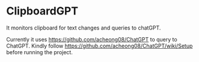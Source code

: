 # ClipboardGPT

It monitors clipboard for text changes and queries to chatGPT.

Currently it uses https://github.com/acheong08/ChatGPT to query to ChatGPT.
Kindly follow https://github.com/acheong08/ChatGPT/wiki/Setup before running the project.
